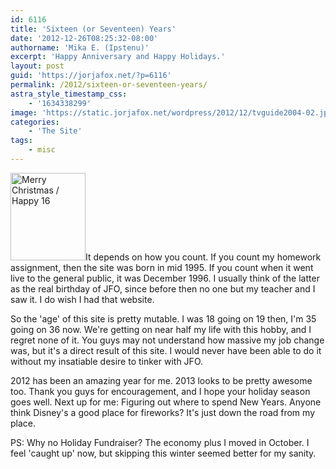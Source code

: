 ```yaml
---
id: 6116
title: 'Sixteen (or Seventeen) Years'
date: '2012-12-26T08:25:32-08:00'
authorname: 'Mika E. (Ipstenu)'
excerpt: 'Happy Anniversary and Happy Holidays.'
layout: post
guid: 'https://jorjafox.net/?p=6116'
permalink: /2012/sixteen-or-seventeen-years/
astra_style_timestamp_css:
    - '1634338299'
image: 'https://static.jorjafox.net/wordpress/2012/12/tvguide2004-02.jpg'
categories:
    - 'The Site'
tags:
    - misc
---
```


<a href="//static.jorjafox.net/wordpress/2012/12/tvguide2004-02.jpg"><img class="alignleft size-medium wp-image-6117" alt="Merry Christmas / Happy 16" src="//static.jorjafox.net/wordpress/2012/12/tvguide2004-02-120x140.jpg" width="120" height="140" /></a>It depends on how you count. If you count my homework assignment, then the site was born in mid 1995. If you count when it went live to the general public, it was December 1996. I usually think of the latter as the real birthday of JFO, since before then no one but my teacher and I saw it. I do wish I had that website.

So the 'age' of this site is pretty mutable. I was 18 going on 19 then, I'm 35 going on 36 now. We're getting on near half my life with this hobby, and I regret none of it. You guys may not understand how massive my job change was, but it's a direct result of this site. I would never have been able to do it without my insatiable desire to tinker with JFO.

2012 has been an amazing year for me. 2013 looks to be pretty awesome too. Thank you guys for encouragement, and I hope your holiday season goes well. Next up for me: Figuring out where to spend New Years. Anyone think Disney's a good place for fireworks? It's just down the road from my place.

PS: Why no Holiday Fundraiser? The economy plus I moved in October. I feel 'caught up' now, but skipping this winter seemed better for my sanity.
